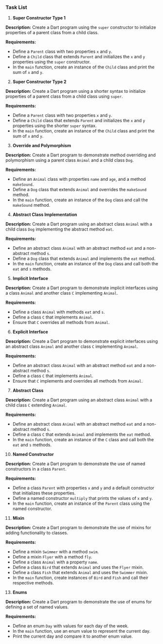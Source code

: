 ### Task List

1. **Super Constructor Type 1**

**Description:** Create a Dart program using the `super` constructor to initialize properties of a parent class from a child class.

**Requirements:**
- Define a `Parent` class with two properties `x` and `y`.
- Define a `Child` class that extends `Parent` and initializes the `x` and `y` properties using the `super` constructor.
- In the `main` function, create an instance of the `Child` class and print the sum of `x` and `y`.

2. **Super Constructor Type 2**

**Description:** Create a Dart program using a shorter syntax to initialize properties of a parent class from a child class using `super`.

**Requirements:**
- Define a `Parent` class with two properties `x` and `y`.
- Define a `Child` class that extends `Parent` and initializes the `x` and `y` properties using the shorter `super` syntax.
- In the `main` function, create an instance of the `Child` class and print the sum of `x` and `y`.

3. **Override and Polymorphism**

**Description:** Create a Dart program to demonstrate method overriding and polymorphism using a parent class `Animal` and a child class `Dog`.

**Requirements:**
- Define an `Animal` class with properties `name` and `age`, and a method `makeSound`.
- Define a `Dog` class that extends `Animal` and overrides the `makeSound` method.
- In the `main` function, create an instance of the `Dog` class and call the `makeSound` method.

4. **Abstract Class Implementation**

**Description:** Create a Dart program using an abstract class `Animal` with a child class `Dog` implementing the abstract method `eat`.

**Requirements:**
- Define an abstract class `Animal` with an abstract method `eat` and a non-abstract method `s`.
- Define a `Dog` class that extends `Animal` and implements the `eat` method.
- In the `main` function, create an instance of the `Dog` class and call both the `eat` and `s` methods.

5. **Implicit Interface**

**Description:** Create a Dart program to demonstrate implicit interfaces using a class `Animal` and another class `C` implementing `Animal`.

**Requirements:**
- Define a class `Animal` with methods `eat` and `s`.
- Define a class `C` that implements `Animal`.
- Ensure that `C` overrides all methods from `Animal`.

6. **Explicit Interface**

**Description:** Create a Dart program to demonstrate explicit interfaces using an abstract class `Animal` and another class `C` implementing `Animal`.

**Requirements:**
- Define an abstract class `Animal` with an abstract method `eat` and a non-abstract method `s`.
- Define a class `C` that implements `Animal`.
- Ensure that `C` implements and overrides all methods from `Animal`.

7. **Abstract Class**

**Description:** Create a Dart program using an abstract class `Animal` with a child class `C` extending `Animal`.

**Requirements:**
- Define an abstract class `Animal` with an abstract method `eat` and a non-abstract method `s`.
- Define a class `C` that extends `Animal` and implements the `eat` method.
- In the `main` function, create an instance of the `C` class and call both the `eat` and `s` methods.


10. **Named Constructor**

**Description:** Create a Dart program to demonstrate the use of named constructors in a class `Parent`.

**Requirements:**
- Define a class `Parent` with properties `x` and `y` and a default constructor that initializes these properties.
- Define a named constructor `multiply` that prints the values of `x` and `y`.
- In the `main` function, create an instance of the `Parent` class using the named constructor.

11. **Mixin**

**Description:** Create a Dart program to demonstrate the use of mixins for adding functionality to classes.

**Requirements:**
- Define a mixin `Swimmer` with a method `swim`.
- Define a mixin `Flyer` with a method `fly`.
- Define a class `Animal` with a property `name`.
- Define a class `Bird` that extends `Animal` and uses the `Flyer` mixin.
- Define a class `Fish` that extends `Animal` and uses the `Swimmer` mixin.
- In the `main` function, create instances of `Bird` and `Fish` and call their respective methods.



13. **Enums**

**Description:** Create a Dart program to demonstrate the use of enums for defining a set of named values.

**Requirements:**
- Define an enum `Day` with values for each day of the week.
- In the `main` function, use an enum value to represent the current day.
- Print the current day and compare it to another enum value.